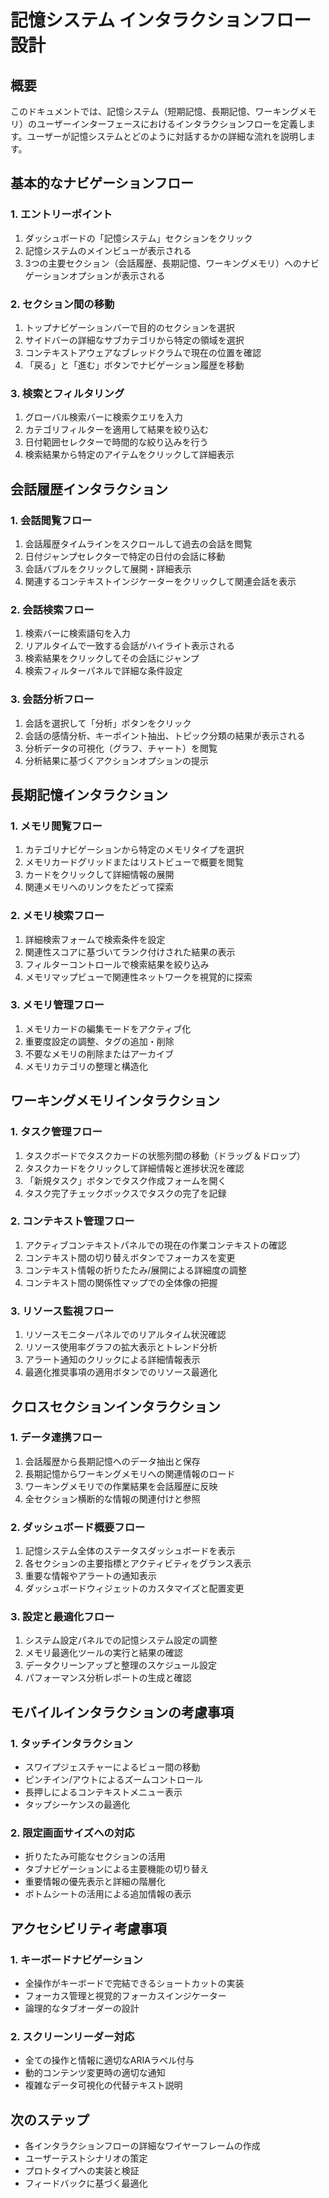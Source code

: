 # 記憶システム インタラクションフロー設計

## 概要
このドキュメントでは、記憶システム（短期記憶、長期記憶、ワーキングメモリ）のユーザーインターフェースにおけるインタラクションフローを定義します。ユーザーが記憶システムとどのように対話するかの詳細な流れを説明します。

## 基本的なナビゲーションフロー

### 1. エントリーポイント
1. ダッシュボードの「記憶システム」セクションをクリック
2. 記憶システムのメインビューが表示される
3. 3つの主要セクション（会話履歴、長期記憶、ワーキングメモリ）へのナビゲーションオプションが表示される

### 2. セクション間の移動
1. トップナビゲーションバーで目的のセクションを選択
2. サイドバーの詳細なサブカテゴリから特定の領域を選択
3. コンテキストアウェアなブレッドクラムで現在の位置を確認
4. 「戻る」と「進む」ボタンでナビゲーション履歴を移動

### 3. 検索とフィルタリング
1. グローバル検索バーに検索クエリを入力
2. カテゴリフィルターを適用して結果を絞り込む
3. 日付範囲セレクターで時間的な絞り込みを行う
4. 検索結果から特定のアイテムをクリックして詳細表示

## 会話履歴インタラクション

### 1. 会話閲覧フロー
1. 会話履歴タイムラインをスクロールして過去の会話を閲覧
2. 日付ジャンプセレクターで特定の日付の会話に移動
3. 会話バブルをクリックして展開・詳細表示
4. 関連するコンテキストインジケーターをクリックして関連会話を表示

### 2. 会話検索フロー
1. 検索バーに検索語句を入力
2. リアルタイムで一致する会話がハイライト表示される
3. 検索結果をクリックしてその会話にジャンプ
4. 検索フィルターパネルで詳細な条件設定

### 3. 会話分析フロー
1. 会話を選択して「分析」ボタンをクリック
2. 会話の感情分析、キーポイント抽出、トピック分類の結果が表示される
3. 分析データの可視化（グラフ、チャート）を閲覧
4. 分析結果に基づくアクションオプションの提示

## 長期記憶インタラクション

### 1. メモリ閲覧フロー
1. カテゴリナビゲーションから特定のメモリタイプを選択
2. メモリカードグリッドまたはリストビューで概要を閲覧
3. カードをクリックして詳細情報の展開
4. 関連メモリへのリンクをたどって探索

### 2. メモリ検索フロー
1. 詳細検索フォームで検索条件を設定
2. 関連性スコアに基づいてランク付けされた結果の表示
3. フィルターコントロールで検索結果を絞り込み
4. メモリマップビューで関連性ネットワークを視覚的に探索

### 3. メモリ管理フロー
1. メモリカードの編集モードをアクティブ化
2. 重要度設定の調整、タグの追加・削除
3. 不要なメモリの削除またはアーカイブ
4. メモリカテゴリの整理と構造化

## ワーキングメモリインタラクション

### 1. タスク管理フロー
1. タスクボードでタスクカードの状態列間の移動（ドラッグ＆ドロップ）
2. タスクカードをクリックして詳細情報と進捗状況を確認
3. 「新規タスク」ボタンでタスク作成フォームを開く
4. タスク完了チェックボックスでタスクの完了を記録

### 2. コンテキスト管理フロー
1. アクティブコンテキストパネルでの現在の作業コンテキストの確認
2. コンテキスト間の切り替えボタンでフォーカスを変更
3. コンテキスト情報の折りたたみ/展開による詳細度の調整
4. コンテキスト間の関係性マップでの全体像の把握

### 3. リソース監視フロー
1. リソースモニターパネルでのリアルタイム状況確認
2. リソース使用率グラフの拡大表示とトレンド分析
3. アラート通知のクリックによる詳細情報表示
4. 最適化推奨事項の適用ボタンでのリソース最適化

## クロスセクションインタラクション

### 1. データ連携フロー
1. 会話履歴から長期記憶へのデータ抽出と保存
2. 長期記憶からワーキングメモリへの関連情報のロード
3. ワーキングメモリでの作業結果を会話履歴に反映
4. 全セクション横断的な情報の関連付けと参照

### 2. ダッシュボード概要フロー
1. 記憶システム全体のステータスダッシュボードを表示
2. 各セクションの主要指標とアクティビティをグランス表示
3. 重要な情報やアラートの通知表示
4. ダッシュボードウィジェットのカスタマイズと配置変更

### 3. 設定と最適化フロー
1. システム設定パネルでの記憶システム設定の調整
2. メモリ最適化ツールの実行と結果の確認
3. データクリーンアップと整理のスケジュール設定
4. パフォーマンス分析レポートの生成と確認

## モバイルインタラクションの考慮事項

### 1. タッチインタラクション
- スワイプジェスチャーによるビュー間の移動
- ピンチイン/アウトによるズームコントロール
- 長押しによるコンテキストメニュー表示
- タップシーケンスの最適化

### 2. 限定画面サイズへの対応
- 折りたたみ可能なセクションの活用
- タブナビゲーションによる主要機能の切り替え
- 重要情報の優先表示と詳細の階層化
- ボトムシートの活用による追加情報の表示

## アクセシビリティ考慮事項

### 1. キーボードナビゲーション
- 全操作がキーボードで完結できるショートカットの実装
- フォーカス管理と視覚的フォーカスインジケーター
- 論理的なタブオーダーの設計

### 2. スクリーンリーダー対応
- 全ての操作と情報に適切なARIAラベル付与
- 動的コンテンツ変更時の適切な通知
- 複雑なデータ可視化の代替テキスト説明

## 次のステップ
- 各インタラクションフローの詳細なワイヤーフレームの作成
- ユーザーテストシナリオの策定
- プロトタイプへの実装と検証
- フィードバックに基づく最適化